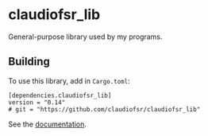 # claudiofsr_lib
General-purpose library used by my programs.

## Building

To use this library, add in `Cargo.toml`:
```
[dependencies.claudiofsr_lib]
version = "0.14"
# git = "https://github.com/claudiofsr/claudiofsr_lib"

```

See the [documentation](https://docs.rs/claudiofsr_lib/latest/claudiofsr_lib/).
